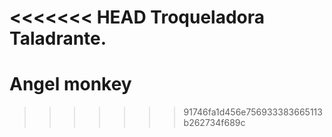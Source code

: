 <<<<<<< HEAD
Troqueladora Taladrante.
=======
# Angel monkey
>>>>>>> 91746fa1d456e756933383665113b262734f689c
